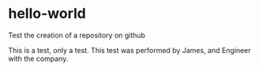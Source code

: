 # hello-world
Test the creation of a repository on github

This is a test, only a test.
This test was performed by James, and Engineer with the company.
